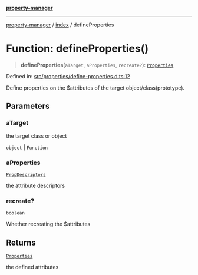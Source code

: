 [**property-manager**](../../README.md)

***

[property-manager](../../modules.md) / [index](../README.md) / defineProperties

# Function: defineProperties()

> **defineProperties**(`aTarget`, `aProperties`, `recreate?`): [`Properties`](../../properties/classes/Properties.md)

Defined in: [src/properties/define-properties.d.ts:12](https://github.com/snowyu/property-manager.js/blob/0a9d329d6dc8235fcbd7381e69042a60653674b6/src/properties/define-properties.d.ts#L12)

Define properties on the $attributes of the target object/class(prototype).

## Parameters

### aTarget

the target class or object

`object` | `Function`

### aProperties

[`PropDescriptors`](../../abstract/type-aliases/PropDescriptors.md)

the attribute descriptors

### recreate?

`boolean`

Whether recreating the $attributes

## Returns

[`Properties`](../../properties/classes/Properties.md)

the defined attributes

